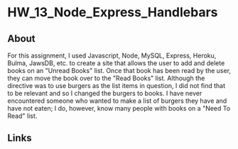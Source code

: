 # HW_13_Node_Express_Handlebars

## About

For this assignment, I used Javascript, Node, MySQL, Express, Heroku, Bulma, JawsDB, etc. to create a site that allows the user to add and delete books on an "Unread Books" list. Once that book has been read by the user, they can move the book over to the "Read Books" list. Although the directive was to use burgers as the list items in question, I did not find that to be relevant and so I changed the burgers to books. I have never encountered someone who wanted to make a list of burgers they have and have not eaten; I do, however, know many people with books on a "Need To Read" list. 

## Links


